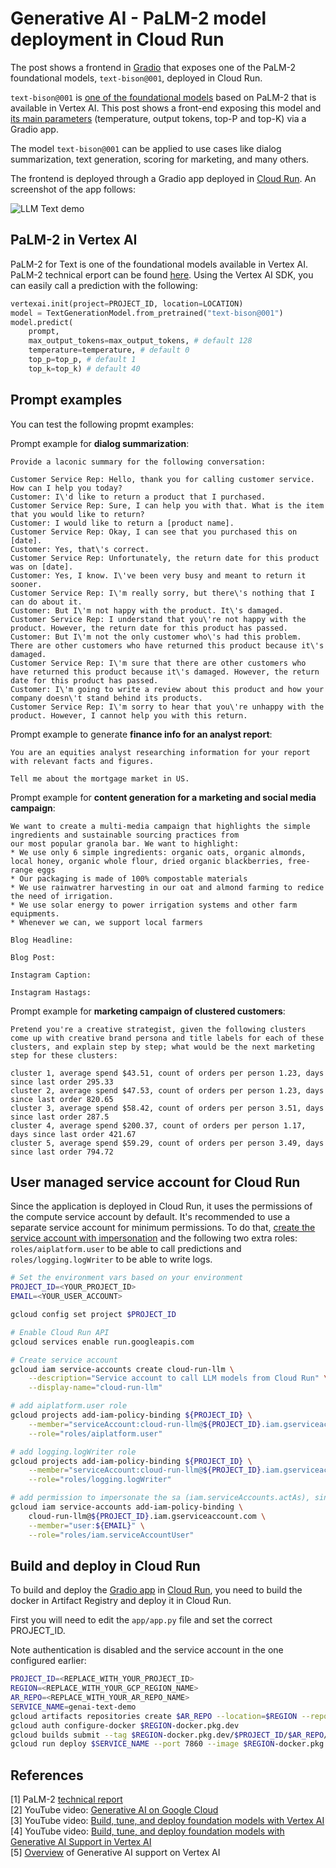 # Generative AI - PaLM-2 model deployment in Cloud Run 

The post shows a frontend in [Gradio](https://gradio.app/) that exposes one of the PaLM-2 foundational models, `text-bison@001`, deployed in Cloud Run.

`text-bison@001` is [one of the foundational models](https://cloud.google.com/vertex-ai/docs/generative-ai/learn/models) based on PaLM-2 that is available in Vertex AI. This post shows a front-end exposing this model and [its main parameters](https://cloud.google.com/vertex-ai/docs/generative-ai/learn/models#parameter_definitions) (temperature, output tokens, top-P and top-K) via a Gradio app. 

The model `text-bison@001` can be applied to use cases like dialog summarization, text generation, scoring for marketing, and many others.

The frontend is deployed through a Gradio app deployed in [Cloud Run](https://cloud.google.com/run). An screenshot of the app follows:

![LLM Text demo](images/text-demo.png)


## PaLM-2 in Vertex AI

PaLM-2 for Text is one of the foundational models available in Vertex AI. PaLM-2 technical erport can be found [here](https://ai.google/static/documents/palm2techreport.pdf). Using the Vertex AI SDK, you can easily call a prediction with the following:

```py
vertexai.init(project=PROJECT_ID, location=LOCATION)
model = TextGenerationModel.from_pretrained("text-bison@001")
model.predict(
    prompt,
    max_output_tokens=max_output_tokens, # default 128
    temperature=temperature, # default 0
    top_p=top_p, # default 1
    top_k=top_k) # default 40
```

## Prompt examples

You can test the following propmt examples:

Prompt example for **dialog summarization**:
```
Provide a laconic summary for the following conversation:

Customer Service Rep: Hello, thank you for calling customer service. How can I help you today?    
Customer: I\'d like to return a product that I purchased.     
Customer Service Rep: Sure, I can help you with that. What is the item that you would like to return?      
Customer: I would like to return a [product name].      
Customer Service Rep: Okay, I can see that you purchased this on [date].     
Customer: Yes, that\'s correct.      
Customer Service Rep: Unfortunately, the return date for this product was on [date].     
Customer: Yes, I know. I\'ve been very busy and meant to return it sooner.     
Customer Service Rep: I\'m really sorry, but there\'s nothing that I can do about it.      
Customer: But I\'m not happy with the product. It\'s damaged.     
Customer Service Rep: I understand that you\'re not happy with the product. However, the return date for this product has passed.     
Customer: But I\'m not the only customer who\'s had this problem. There are other customers who have returned this product because it\'s damaged.     
Customer Service Rep: I\'m sure that there are other customers who have returned this product because it\'s damaged. However, the return date for this product has passed.      
Customer: I\'m going to write a review about this product and how your company doesn\'t stand behind its products.     
Customer Service Rep: I\'m sorry to hear that you\'re unhappy with the product. However, I cannot help you with this return. 
```

Prompt example to generate **finance info for an analyst report**:
```
You are an equities analyst researching information for your report with relevant facts and figures.

Tell me about the mortgage market in US.
```

Prompt example for **content generation for a marketing and social media campaign**:
```
We want to create a multi-media campaign that highlights the simple ingredients and sustainable sourcing practices from
our most popular granola bar. We want to highlight:
* We use only 6 simple ingredients: organic oats, organic almonds, local honey, organic whole flour, dried organic blackberries, free-range eggs
* Our packaging is made of 100% compostable materials
* We use rainwatrer harvesting in our oat and almond farming to redice the need of irrigation.
* We use solar energy to power irrigation systems and other farm equipments.
* Whenever we can, we support local farmers

Blog Headline:

Blog Post:

Instagram Caption:

Instagram Hastags:
```

Prompt example for **marketing campaign of clustered customers**:
```
Pretend you're a creative strategist, given the following clusters come up with creative brand persona and title labels for each of these clusters, and explain step by step; what would be the next marketing step for these clusters:

cluster 1, average spend $43.51, count of orders per person 1.23, days since last order 295.33
cluster 2, average spend $47.53, count of orders per person 1.23, days since last order 820.65
cluster 3, average spend $58.42, count of orders per person 3.51, days since last order 287.5
cluster 4, average spend $200.37, count of orders per person 1.17, days since last order 421.67
cluster 5, average spend $59.29, count of orders per person 3.49, days since last order 794.72
```


## User managed service account for Cloud Run

Since the application is deployed in Cloud Run, it uses the permissions of the compute service account by default. It's recommended to use a separate service account for minimum permissions. To do that, [create the service account with impersonation](https://cloud.google.com/run/docs/securing/service-identity) and the following two extra roles: `roles/aiplatform.user` to be able to call predictions and `roles/logging.logWriter` to be able to write logs.

```sh
# Set the environment vars based on your environment
PROJECT_ID=<YOUR_PROJECT_ID>
EMAIL=<YOUR_USER_ACCOUNT>

gcloud config set project $PROJECT_ID

# Enable Cloud Run API
gcloud services enable run.googleapis.com

# Create service account
gcloud iam service-accounts create cloud-run-llm \
    --description="Service account to call LLM models from Cloud Run" \
    --display-name="cloud-run-llm"

# add aiplatform.user role
gcloud projects add-iam-policy-binding ${PROJECT_ID} \
    --member="serviceAccount:cloud-run-llm@${PROJECT_ID}.iam.gserviceaccount.com" \
    --role="roles/aiplatform.user"

# add logging.logWriter role
gcloud projects add-iam-policy-binding ${PROJECT_ID} \
    --member="serviceAccount:cloud-run-llm@${PROJECT_ID}.iam.gserviceaccount.com" \
    --role="roles/logging.logWriter"

# add permission to impersonate the sa (iam.serviceAccounts.actAs), since this is a user-namaged sa
gcloud iam service-accounts add-iam-policy-binding \
    cloud-run-llm@${PROJECT_ID}.iam.gserviceaccount.com \
    --member="user:${EMAIL}" \
    --role="roles/iam.serviceAccountUser"
```


## Build and deploy in Cloud Run

To build and deploy the [Gradio app](https://gradio.app/) in [Cloud Run](https://cloud.google.com/run/docs/quickstarts/deploy-container), you need to build the docker in Artifact Registry and deploy it in Cloud Run.

First you will need to edit the `app/app.py` file and set the correct PROJECT_ID.


Note authentication is disabled and the service account in the one configured earlier:

```sh
PROJECT_ID=<REPLACE_WITH_YOUR_PROJECT_ID>
REGION=<REPLACE_WITH_YOUR_GCP_REGION_NAME>
AR_REPO=<REPLACE_WITH_YOUR_AR_REPO_NAME>
SERVICE_NAME=genai-text-demo
gcloud artifacts repositories create $AR_REPO --location=$REGION --repository-format=Docker
gcloud auth configure-docker $REGION-docker.pkg.dev
gcloud builds submit --tag $REGION-docker.pkg.dev/$PROJECT_ID/$AR_REPO/$SERVICE_NAME
gcloud run deploy $SERVICE_NAME --port 7860 --image $REGION-docker.pkg.dev/$PROJECT_ID/$AR_REPO/$SERVICE_NAME --service-account=cloud-run-llm@$PROJECT_ID.iam.gserviceaccount.com --allow-unauthenticated --region=$REGION --platform=managed  --project=$PROJECT_ID
```


## References

[1] PaLM-2 [technical report](https://ai.google/static/documents/palm2techreport.pdf)     
[2] YouTube video: [Generative AI on Google Cloud](https://youtu.be/Q1zF9pF6flw)      
[3] YouTube video: [Build, tune, and deploy foundation models with Vertex AI](https://youtu.be/yg2yHIKQ7oM)     
[4] YouTube video: [Build, tune, and deploy foundation models with Generative AI Support in Vertex AI](https://www.youtube.com/watch?v=-2rQ_AcQMF8)      
[5] [Overview](https://cloud.google.com/vertex-ai/docs/generative-ai/learn/overview) of Generative AI support on Vertex AI

